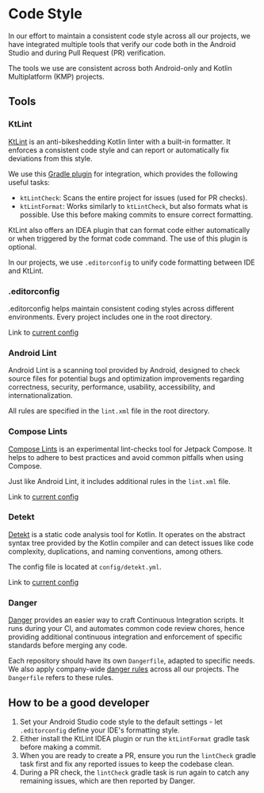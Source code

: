 # Code Style

In our effort to maintain a consistent code style across all our projects, we have integrated multiple tools that verify our code both in the Android Studio and during Pull Request (PR) verification.

The tools we use are consistent across both Android-only and Kotlin Multiplatform (KMP) projects.

## Tools

### KtLint

[KtLint](https://github.com/pinterest/ktlint) is an anti-bikeshedding Kotlin linter with a built-in formatter. It enforces a consistent code style and can report or automatically fix deviations from this style.

We use this [Gradle plugin](https://github.com/JLLeitschuh/ktlint-gradle) for integration, which provides the following useful tasks:

- `ktLintCheck`: Scans the entire project for issues (used for PR checks).
- `ktLintFormat`: Works similarly to `ktLintCheck`, but also formats what is possible. Use this before making commits to ensure correct formatting.

KtLint also offers an IDEA plugin that can format code either automatically or when triggered by the format code command. The use of this plugin is optional.

In our projects, we use `.editorconfig` to unify code formatting between IDE and KtLint.

### .editorconfig

.editorconfig helps maintain consistent coding styles across different environments. Every project includes one in the root directory.

Link to [current config](https://github.com/futuredapp/kmp-futured-template/blob/develop/.editorconfig)

### Android Lint

Android Lint is a scanning tool provided by Android, designed to check source files for potential bugs and optimization improvements regarding correctness, security, performance, usability, accessibility, and internationalization.

All rules are specified in the `lint.xml` file in the root directory.

### Compose Lints

[Compose Lints](https://github.com/slackhq/compose-lints) is an experimental lint-checks tool for Jetpack Compose. It helps to adhere to best practices and avoid common pitfalls when using Compose.

Just like Android Lint, it includes additional rules in the `lint.xml` file.

Link to [current config](https://github.com/futuredapp/kmp-futured-template/blob/develop/lint.xml)

### Detekt

[Detekt](https://github.com/detekt/detekt) is a static code analysis tool for Kotlin. It operates on the abstract syntax tree provided by the Kotlin compiler and can detect issues like code complexity, duplications, and naming conventions, among others.

The config file is located at `config/detekt.yml`.

Link to [current config](https://github.com/futuredapp/kmp-futured-template/blob/develop/config/detekt.yml)

### Danger

[Danger](https://danger.systems/) provides an easier way to craft Continuous Integration scripts. It runs during your CI, and automates common code review chores, hence providing additional continuous integration and enforcement of specific standards before merging any code.

Each repository should have its own `Dangerfile`, adapted to specific needs. We also apply company-wide [danger rules](https://github.com/futuredapp/danger) across all our projects. The `Dangerfile` refers to these rules.

## How to be a good developer

1. Set your Android Studio code style to the default settings - let `.editorconfig` define your IDE's formatting style.
2. Either install the KtLint IDEA plugin or run the `ktLintFormat` gradle task before making a commit.
3. When you are ready to create a PR, ensure you run the `lintCheck` gradle task first and fix any reported issues to keep the codebase clean.
4. During a PR check, the `lintCheck` gradle task is run again to catch any remaining issues, which are then reported by Danger.
